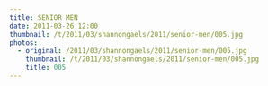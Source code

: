 ```yaml
---
title: SENIOR MEN
date: 2011-03-26 12:00
thumbnail: /t/2011/03/shannongaels/2011/senior-men/005.jpg
photos:
  - original: /2011/03/shannongaels/2011/senior-men/005.jpg
    thumbnail: /t/2011/03/shannongaels/2011/senior-men/005.jpg
    title: 005
---
```

